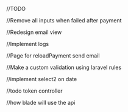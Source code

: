 //TODO

//Remove all inputs when failed after payment

//Redesign email view

//Implement logs

//Page for reloadPayment send email

//Make a custom validation using laravel rules

//implement select2 on date

//todo token controller

//how blade will use the api
